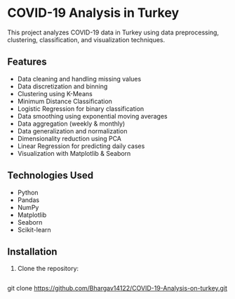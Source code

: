 # COVID-19 Analysis in Turkey

This project analyzes COVID-19 data in Turkey using data preprocessing, clustering, classification, and visualization techniques.

## Features
- Data cleaning and handling missing values
- Data discretization and binning
- Clustering using K-Means
- Minimum Distance Classification
- Logistic Regression for binary classification
- Data smoothing using exponential moving averages
- Data aggregation (weekly & monthly)
- Data generalization and normalization
- Dimensionality reduction using PCA
- Linear Regression for predicting daily cases
- Visualization with Matplotlib & Seaborn

## Technologies Used
- Python
- Pandas
- NumPy
- Matplotlib
- Seaborn
- Scikit-learn

## Installation
1. Clone the repository:
   ```sh
  git clone https://github.com/Bhargav14122/COVID-19-Analysis-on-turkey.git
